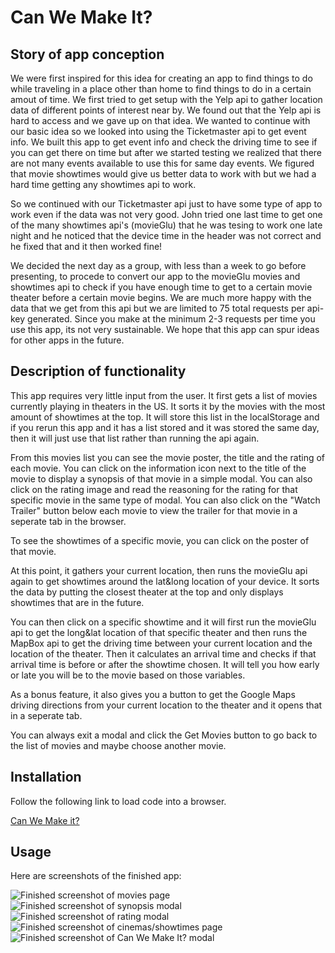 # Can We Make It?

## Story of app conception

We were first inspired for this idea for creating an app to find things to do while traveling in a place other than home to find things to do in a certain amout of time. We first tried to get setup with the Yelp api to gather location data of different points of interest near by. We found out that the Yelp api is hard to access and we gave up on that idea. We wanted to continue with our basic idea so we looked into using the Ticketmaster api to get event info. We built this app to get event info and check the driving time to see if you can get there on time but after we started testing we realized that there are not many events available to use this for same day events. We figured that movie showtimes would give us better data to work with but we had a hard time getting any showtimes api to work. 

So we continued with our Ticketmaster api just to have some type of app to work even if the data was not very good. John tried one last time to get one of the many showtimes api's (movieGlu) that he was tesing to work one late night and he noticed that the device time in the header was not correct and he fixed that and it then worked fine! 

We decided the next day as a group, with less than a week to go before presenting, to procede to convert our app to the movieGlu movies and showtimes api to check if you have enough time to get to a certain movie theater before a certain movie begins. We are much more happy with the data that we get from this api but we are limited to 75 total requests per api-key generated. Since you make at the minimum 2-3 requests per time you use this app, its not very sustainable. We hope that this app can spur ideas for other apps in the future.

## Description of functionality

This app requires very little input from the user. It first gets a list of movies currently playing in theaters in the US. It sorts it by the movies with the most amount of showtimes at the top. It will store this list in the localStorage and if you rerun this app and it has a list stored and it was stored the same day, then it will just use that list rather than running the api again. 

From this movies list you can see the movie poster, the title and the rating of each movie. You can click on the information icon next to the title of the movie to display a synopsis of that movie in a simple modal. You can also click on the rating image and read the reasoning for the rating for that specific movie in the same type of modal. You can also click on the "Watch Trailer" button below each movie to view the trailer for that movie in a seperate tab in the browser. 

To see the showtimes of a specific movie, you can click on the poster of that movie.

At this point, it gathers your current location, then runs the movieGlu api again to get showtimes around the lat&long location of your device. It sorts the data by putting the closest theater at the top and only displays showtimes that are in the future. 

You can then click on a specific showtime and it will first run the movieGlu api to get the long&lat location of that specific theater and then runs the MapBox api to get the driving time between your current location and the location of the theater. Then it calculates an arrival time and checks if that arrival time is before or after the showtime chosen. It will tell you how early or late you will be to the movie based on those variables. 

As a bonus feature, it also gives you a button to get the Google Maps driving directions from your current location to the theater and it opens that in a seperate tab. 

You can always exit a modal and click the Get Movies button to go back to the list of movies and maybe choose another movie.

## Installation

Follow the following link to load code into a browser.

[Can We Make it?](https://dcarteciano.github.io/travel-buddy/)

## Usage

Here are screenshots of the finished app:

![Finished screenshot of movies page](./assets/images/can-we-make-it-screenshot-1.png)
![Finished screenshot of synopsis modal](./assets/images/can-we-make-it-screenshot-2.png)
![Finished screenshot of rating modal](./assets/images/can-we-make-it-screenshot-3.png)
![Finished screenshot of cinemas/showtimes page](./assets/images/can-we-make-it-screenshot-4.png)
![Finished screenshot of Can We Make It? modal](./assets/images/can-we-make-it-screenshot-5.png)
